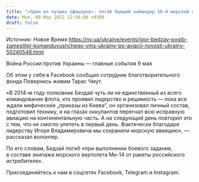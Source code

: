 ```yaml
---
title: "«Один из лучших офицеров»: погиб бывший командир 10-й морской авиабригады ВМС Украины полковник Бедзай"
date: Mon, 09 May 2022 12:56:00 +0300
draft: false
---
```

Источник: Новое Время https://nv.ua/ukraine/events/igor-bedzay-pogib-zamestitel-komanduyushchego-vms-ukrainy-po-aviacii-novosti-ukrainy-50240548.html


Война России против Украины — главные события 9 мая

Об этом у себя в Facebook сообщил сотрудник благотворительного фонда Повернись живим Тарас Чмут.

«В 2014-м году полковник Бездай чуть ли не единственный из всего командования флота, кто проявил лидерство и решимость — пока все ждали мифические „приказы из Киева“, он организовал личный состав, подготовил технику, и на глазах оккупантов перегнал всю исправную авиацию на континентальную часть. А на следующий день повторил это с тем, что не смогло улететь в первый день. Фактически благодаря лидерству Игоря Владимировича мы сохранили морскую авиацию», — рассказал волонтер.

По его словам, Бедзай погиб «при выполнении боевого задания, в составе экипажа морского вертолета Ми-14 от ракеты российского истребителя». 

Присоединяйтесь к нам в соцсетях Facebook, Telegram и Instagram.
